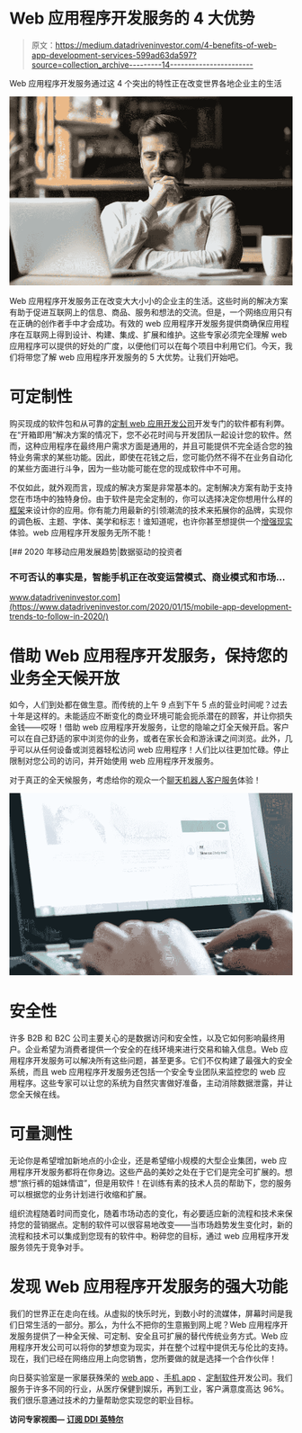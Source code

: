 # Web 应用程序开发服务的 4 大优势

> 原文：<https://medium.datadriveninvestor.com/4-benefits-of-web-app-development-services-599ad63da597?source=collection_archive---------14----------------------->

Web 应用程序开发服务通过这 4 个突出的特性正在改变世界各地企业主的生活

![](img/a867bda1a0b095517a177a500e935ca0.png)

Web 应用程序开发服务正在改变大大小小的企业主的生活。这些时尚的解决方案有助于促进互联网上的信息、商品、服务和想法的交流。但是，一个网络应用只有在正确的创作者手中才会成功。有效的 web 应用程序开发服务提供商确保应用程序在互联网上得到设计、构建、集成、扩展和维护。这些专家必须完全理解 web 应用程序可以提供的好处的广度，以便他们可以在每个项目中利用它们。今天，我们将带您了解 web 应用程序开发服务的 5 大优势。让我们开始吧。

# 可定制性

购买现成的软件包和从可靠的[定制 web 应用开发公司](https://www.thesunflowerlab.com/)开发专门的软件都有利弊。在“开箱即用”解决方案的情况下，您不必花时间与开发团队一起设计您的软件。然而，这种应用程序在最终用户需求方面是通用的，并且可能提供不完全适合您的独特业务需求的某些功能。因此，即使在花钱之后，您可能仍然不得不在业务自动化的某些方面进行斗争，因为一些功能可能在您的现成软件中不可用。

不仅如此，就外观而言，现成的解决方案是非常基本的。定制解决方案有助于支持您在市场中的独特身份。由于软件是完全定制的，你可以选择决定你想用什么样的[框架](https://www.thesunflowerlab.com/blog/top-framework-for-small-business-app-development/)来设计你的应用。你有能力用最新的引领潮流的技术来拓展你的品牌，实现你的调色板、主题、字体、美学和标志！谁知道呢，也许你甚至想提供一个[增强现实](https://www.thesunflowerlab.com/augmented-virtual-reality-application-development/)体验。web 应用程序开发服务无所不能！

[](https://www.datadriveninvestor.com/2020/01/15/mobile-app-development-trends-to-follow-in-2020/) [## 2020 年移动应用发展趋势|数据驱动的投资者

### 不可否认的事实是，智能手机正在改变运营模式、商业模式和市场…

www.datadriveninvestor.com](https://www.datadriveninvestor.com/2020/01/15/mobile-app-development-trends-to-follow-in-2020/) 

# 借助 Web 应用程序开发服务，保持您的业务全天候开放

如今，人们到处都在做生意。而传统的上午 9 点到下午 5 点的营业时间呢？过去十年是这样的。未能适应不断变化的商业环境可能会扼杀潜在的顾客，并让你损失金钱——哎呀！借助 web 应用程序开发服务，让您的隐喻之灯全天候开启。客户可以在自己舒适的家中浏览你的业务，或者在家长会和游泳课之间浏览。此外，几乎可以从任何设备或浏览器轻松访问 web 应用程序！人们比以往更加忙碌。停止限制对您公司的访问，并开始使用 web 应用程序开发服务。

对于真正的全天候服务，考虑给你的观众一个[聊天机器人客户服务](https://www.thesunflowerlab.com/blog/how-chatbots-are-helping-crush-competition/)体验！

![](img/1fa28b0e1471e594884153cbcc185a0f.png)

# 安全性

许多 B2B 和 B2C 公司主要关心的是数据访问和安全性，以及它如何影响最终用户。企业希望为消费者提供一个安全的在线环境来进行交易和输入信息。Web 应用程序开发服务可以解决所有这些问题，甚至更多。它们不仅构建了最强大的安全系统，而且 web 应用程序开发服务还包括一个安全专业团队来监控您的 web 应用程序。这些专家可以让您的系统为自然灾害做好准备，主动消除数据泄露，并让您全天候在线。

# 可量测性

无论你是希望增加新地点的小企业，还是希望缩小规模的大型企业集团，web 应用程序开发服务都将在你身边。这些产品的美妙之处在于它们是完全可扩展的。想想“旅行裤的姐妹情谊”，但是用软件！在训练有素的技术人员的帮助下，您的服务可以根据您的业务计划进行收缩和扩展。

组织流程随着时间而变化，随着市场动态的变化，有必要适应新的流程和技术来保持您的营销据点。定制的软件可以很容易地改变——当市场趋势发生变化时，新的流程和技术可以集成到您现有的软件中。粉碎您的目标，通过 web 应用程序开发服务领先于竞争对手。

# 发现 Web 应用程序开发服务的强大功能

我们的世界正在走向在线。从虚拟的快乐时光，到数小时的流媒体，屏幕时间是我们日常生活的一部分。那么，为什么不把你的生意搬到网上呢？Web 应用程序开发服务提供了一种全天候、可定制、安全且可扩展的替代传统业务方式。Web 应用程序开发公司可以将你的梦想变为现实，并在整个过程中提供无与伦比的支持。现在，我们已经在网络应用上向您销售，您所要做的就是选择一个合作伙伴！

向日葵实验室是一家屡获殊荣的 [web app](https://www.thesunflowerlab.com/web-application-development/) 、[手机 app](https://www.thesunflowerlab.com/mobile-app-development/) 、[定制软件](https://www.thesunflowerlab.com/custom-software-development/)开发公司。我们服务于许多不同的行业，从医疗保健到娱乐，再到工业，客户满意度高达 96%。我们很乐意通过技术的力量帮助您实现您的职业目标。

**访问专家视图—** [**订阅 DDI 英特尔**](https://datadriveninvestor.com/ddi-intel)